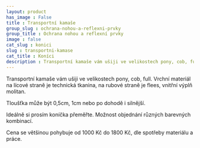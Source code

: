 ```yaml
---
layout: product
has_image : False
title : Transportní kamaše
group_slug : ochrana-nohou-a-reflexni-prvky
group_title : Ochrana nohou a reflexní prvky
image : false
cat_slug : konici
slug : transportni-kamase
cat_title : Koníci
description : Transportní kamaše vám ušiji ve velikostech pony, cob, full.Vrchní materiál na lícové straně je technická tkanina, na rubové straně je flees, vnitřní výplň molitan.
---
```


Transportní kamaše vám ušiji ve velikostech pony, cob, full.
Vrchní materiál na lícové straně je technická tkanina, na rubové straně je flees, vnitřní výplň molitan.

Tloušťka může být 0,5cm, 1cm nebo po dohodě i silnější.

Ideálně si prosím koníčka přeměřte.
Možnost objednání různých barevných kombinací.

Cena se většinou pohybuje od 1000&nbsp;Kč do 1800&nbsp;Kč, dle spotřeby materiálu a práce.


